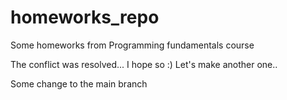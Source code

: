 # homeworks_repo
Some homeworks from Programming fundamentals course

The conflict was resolved... I hope so :)
Let's make another one..

Some change to the main branch
